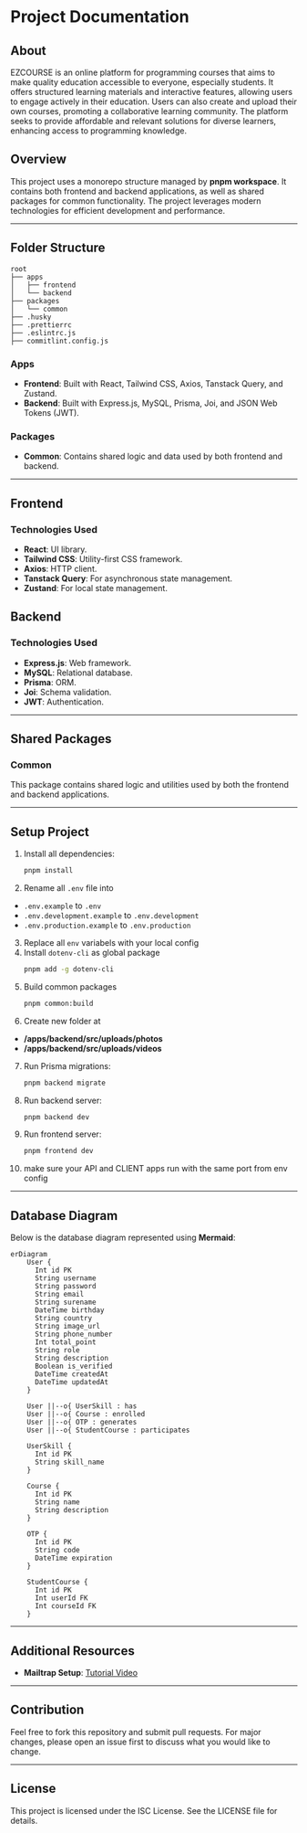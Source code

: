 # Project Documentation

## About

EZCOURSE is an online platform for programming courses that aims to make quality education accessible to everyone, especially students. It offers structured learning materials and interactive features, allowing users to engage actively in their education. Users can also create and upload their own courses, promoting a collaborative learning community. The platform seeks to provide affordable and relevant solutions for diverse learners, enhancing access to programming knowledge.

## Overview

This project uses a monorepo structure managed by **pnpm workspace**. It contains both frontend and backend applications, as well as shared packages for common functionality. The project leverages modern technologies for efficient development and performance.

---

## Folder Structure

```
root
├── apps
│   ├── frontend
│   └── backend
├── packages
│   └── common
├── .husky
├── .prettierrc
├── .eslintrc.js
├── commitlint.config.js
```

### Apps

- **Frontend**: Built with React, Tailwind CSS, Axios, Tanstack Query, and Zustand.
- **Backend**: Built with Express.js, MySQL, Prisma, Joi, and JSON Web Tokens (JWT).

### Packages

- **Common**: Contains shared logic and data used by both frontend and backend.

---

## Frontend

### Technologies Used

- **React**: UI library.
- **Tailwind CSS**: Utility-first CSS framework.
- **Axios**: HTTP client.
- **Tanstack Query**: For asynchronous state management.
- **Zustand**: For local state management.

## Backend

### Technologies Used

- **Express.js**: Web framework.
- **MySQL**: Relational database.
- **Prisma**: ORM.
- **Joi**: Schema validation.
- **JWT**: Authentication.

---

## Shared Packages

### Common

This package contains shared logic and utilities used by both the frontend and backend applications.

---

## Setup Project

1. Install all dependencies:
   ```bash
   pnpm install
   ```
2. Rename all `.env` file into

- `.env.example` to `.env`
- `.env.development.example` to `.env.development`
- `.env.production.example` to `.env.production`

3. Replace all `env` variabels with your local config
4. Install `dotenv-cli` as global package
   ```bash
   pnpm add -g dotenv-cli
   ```
5. Build common packages
   ```bash
   pnpm common:build
   ```
6. Create new folder at

- **/apps/backend/src/uploads/photos**
- **/apps/backend/src/uploads/videos**

7. Run Prisma migrations:
   ```bash
   pnpm backend migrate
   ```
8. Run backend server:
   ```bash
   pnpm backend dev
   ```
9. Run frontend server:
   ```bash
   pnpm frontend dev
   ```
10. make sure your API and CLIENT apps run with the same port from env config

---

## Database Diagram

Below is the database diagram represented using **Mermaid**:

```mermaid
erDiagram
    User {
      Int id PK
      String username
      String password
      String email
      String surename
      DateTime birthday
      String country
      String image_url
      String phone_number
      Int total_point
      String role
      String description
      Boolean is_verified
      DateTime createdAt
      DateTime updatedAt
    }

    User ||--o{ UserSkill : has
    User ||--o{ Course : enrolled
    User ||--o{ OTP : generates
    User ||--o{ StudentCourse : participates

    UserSkill {
      Int id PK
      String skill_name
    }

    Course {
      Int id PK
      String name
      String description
    }

    OTP {
      Int id PK
      String code
      DateTime expiration
    }

    StudentCourse {
      Int id PK
      Int userId FK
      Int courseId FK
    }
```

---

## Additional Resources

- **Mailtrap Setup**: [Tutorial Video](https://youtu.be/Wa9KDiB7C_I?si=3jX6VfebeE2cflzH)

---

## Contribution

Feel free to fork this repository and submit pull requests. For major changes, please open an issue first to discuss what you would like to change.

---

## License

This project is licensed under the ISC License. See the LICENSE file for details.

